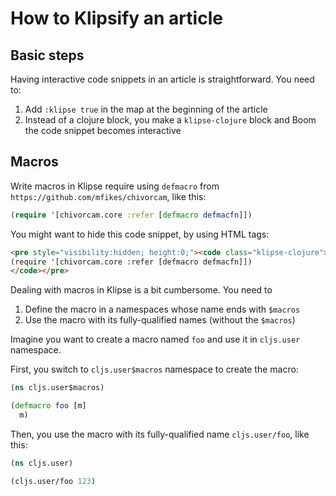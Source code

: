# How to Klipsify an article

## Basic steps

Having interactive code snippets in an article is straightforward. You need to:

1. Add `:klipse true` in the map at the beginning of the article
1. Instead of a clojure block, you make a `klipse-clojure` block and Boom the code snippet becomes interactive

## Macros

Write macros in Klipse require using `defmacro` from `https://github.com/mfikes/chivorcam`, like this:

```clojure
(require '[chivorcam.core :refer [defmacro defmacfn]])
```

You might want to hide this code snippet, by using HTML tags:

```html
<pre style="visibility:hidden; height:0;"><code class="klipse-clojure">
(require '[chivorcam.core :refer [defmacro defmacfn]])
</code></pre>
```

Dealing with macros in Klipse is a bit cumbersome. You need to

1. Define the macro in a namespaces whose name ends with `$macros`
1. Use the macro with its fully-qualified names (without the `$macros`)

Imagine you want to create a macro named `foo` and use it in `cljs.user` namespace.

First, you switch to `cljs.user$macros` namespace to create the macro:

```clojure
(ns cljs.user$macros)

(defmacro foo [m]
  m)
```

Then, you use the macro with its fully-qualified name `cljs.user/foo`, like this:

```clojure
(ns cljs.user)

(cljs.user/foo 123)
```
